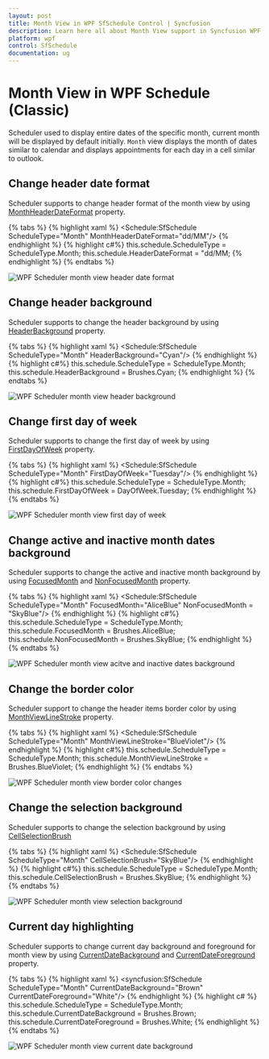 ```yaml
---
layout: post
title: Month View in WPF SfSchedule Control | Syncfusion
description: Learn here all about Month View support in Syncfusion WPF Schedule (Classic) control, its elements and more details.
platform: wpf
control: SfSchedule
documentation: ug
---
```


# Month View in WPF Schedule (Classic)
Scheduler used to display entire dates of the specific month, current month will be displayed by default initially. `Month` view displays the month of dates similar to calendar and displays appointments for each day in a cell similar to outlook. 

## Change header date format
Scheduler supports to change header format of the month view by using [MonthHeaderDateFormat](https://help.syncfusion.com/cr/wpf/Syncfusion.UI.Xaml.Schedule.SfSchedule.html#Syncfusion_UI_Xaml_Schedule_SfSchedule_MonthHeaderDateFormat) property.

{% tabs %}
{% highlight xaml %}
<Schedule:SfSchedule ScheduleType="Month" MonthHeaderDateFormat="dd/MM"/>
{% endhighlight %}
{% highlight c#%}
this.schedule.ScheduleType = ScheduleType.Month;
this.schedule.HeaderDateFormat = "dd/MM;
{% endhighlight %}
{% endtabs %}

![WPF Scheduler month view header date format](monthview_images/monthview-header-date-fromat.png)

## Change header background
Scheduler supports to change the header background by using [HeaderBackground](https://help.syncfusion.com/cr/wpf/Syncfusion.UI.Xaml.Schedule.SfSchedule.html#Syncfusion_UI_Xaml_Schedule_SfSchedule_HeaderBackground) property.

{% tabs %}
{% highlight xaml %}
<Schedule:SfSchedule ScheduleType="Month" HeaderBackground="Cyan"/>
{% endhighlight %}
{% highlight c#%}
this.schedule.ScheduleType = ScheduleType.Month;
this.schedule.HeaderBackground = Brushes.Cyan;
{% endhighlight %}
{% endtabs %}

![WPF Scheduler month view header background](monthview_images/monthview-header-background.png)

## Change first day of week
Scheduler supports to change the first day of week by using [FirstDayOfWeek](https://help.syncfusion.com/cr/wpf/Syncfusion.UI.Xaml.Schedule.SfSchedule.html#Syncfusion_UI_Xaml_Schedule_SfSchedule_FirstDayOfWeek) property.

{% tabs %}
{% highlight xaml %}
<Schedule:SfSchedule ScheduleType="Month" FirstDayOfWeek="Tuesday"/>
{% endhighlight %}
{% highlight c#%}
this.schedule.ScheduleType = ScheduleType.Month;
this.schedule.FirstDayOfWeek = DayOfWeek.Tuesday;
{% endhighlight %}
{% endtabs %}

![WPF Scheduler month view first day of week](monthview_images/monthview-first-day-of-week.png)

## Change active and inactive month dates background
Scheduler supports to change the active and inactive month background by using [FocusedMonth](https://help.syncfusion.com/cr/wpf/Syncfusion.UI.Xaml.Schedule.SfSchedule.html#Syncfusion_UI_Xaml_Schedule_SfSchedule_FocusedMonth) and [NonFocusedMonth](https://help.syncfusion.com/cr/wpf/Syncfusion.UI.Xaml.Schedule.SfSchedule.html#Syncfusion_UI_Xaml_Schedule_SfSchedule_NonFocusedMonth) property.

{% tabs %}
{% highlight xaml %}
<Schedule:SfSchedule ScheduleType="Month" FocusedMonth="AliceBlue" NonFocusedMonth = "SkyBlue"/>
{% endhighlight %}
{% highlight c#%}
this.schedule.ScheduleType = ScheduleType.Month;
this.schedule.FocusedMonth = Brushes.AliceBlue;
this.schedule.NonFocusedMonth = Brushes.SkyBlue;
{% endhighlight %}
{% endtabs %}

![WPF Scheduler month view acitve and inactive dates background](monthview_images/monthview-focused-nonfocused-background.png)

## Change the border color
Scheduler support to change the header items border color by using [MonthViewLineStroke](https://help.syncfusion.com/cr/wpf/Syncfusion.UI.Xaml.Schedule.SfSchedule.html#Syncfusion_UI_Xaml_Schedule_SfSchedule_MonthViewLineStroke) property.

{% tabs %}
{% highlight xaml %}
<Schedule:SfSchedule ScheduleType="Month" MonthViewLineStroke="BlueViolet"/>
{% endhighlight %}
{% highlight c#%}
this.schedule.ScheduleType = ScheduleType.Month;
this.schedule.MonthViewLineStroke = Brushes.BlueViolet;
{% endhighlight %}
{% endtabs %}

![WPF Scheduler month view border color changes](monthview_images/monthview-border-color-changed.png)

## Change the selection background
Scheduler supports to change the selection background by using [CellSelectionBrush](https://help.syncfusion.com/cr/wpf/Syncfusion.UI.Xaml.Schedule.SfSchedule.html#Syncfusion_UI_Xaml_Schedule_SfSchedule_CellSelectionBrush)

{% tabs %}
{% highlight xaml %}
<Schedule:SfSchedule ScheduleType="Month" CellSelectionBrush="SkyBlue"/>
{% endhighlight %}
{% highlight c#%}
this.schedule.ScheduleType = ScheduleType.Month;
this.schedule.CellSelectionBrush = Brushes.SkyBlue;
{% endhighlight %}
{% endtabs %}

![WPF Scheduler month view selection background](monthview_images/monthview-cell-selection-brush.png)

## Current day highlighting
Scheduler supports to change current day background and foreground for month view by using [CurrentDateBackground](https://help.syncfusion.com/cr/wpf/Syncfusion.UI.Xaml.Schedule.SfSchedule.html#Syncfusion_UI_Xaml_Schedule_SfSchedule_CurrentDateBackground) and [CurrentDateForeground](https://help.syncfusion.com/cr/wpf/Syncfusion.UI.Xaml.Schedule.SfSchedule.html#Syncfusion_UI_Xaml_Schedule_SfSchedule_CurrentDateForeground) property.

{% tabs %}
{% highlight xaml %}
<syncfusion:SfSchedule ScheduleType="Month" CurrentDateBackground="Brown" CurrentDateForeground="White"/>
{% endhighlight %}
{% highlight c# %}
this.schedule.ScheduleType = ScheduleType.Month;
this.schedule.CurrentDateBackground = Brushes.Brown;
this.schedule.CurrentDateForeground = Brushes.White;
{% endhighlight %}
{% endtabs %}

![WPF Scheduler month view current date background](monthview_images/monthview-currentdate-background.png)
